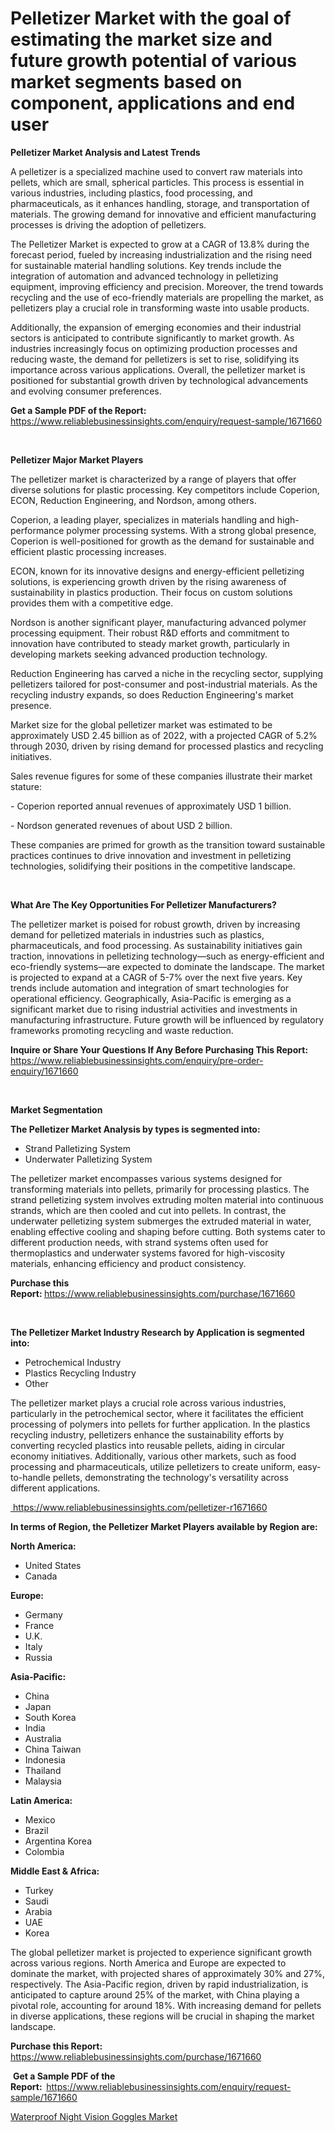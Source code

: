 <p><h1>Pelletizer Market with the goal of estimating the market size and future growth potential of various market segments based on component, applications and end user</h1></p><p><strong>Pelletizer Market Analysis and Latest Trends</strong></p>
<p><p>A pelletizer is a specialized machine used to convert raw materials into pellets, which are small, spherical particles. This process is essential in various industries, including plastics, food processing, and pharmaceuticals, as it enhances handling, storage, and transportation of materials. The growing demand for innovative and efficient manufacturing processes is driving the adoption of pelletizers.</p><p>The Pelletizer Market is expected to grow at a CAGR of 13.8% during the forecast period, fueled by increasing industrialization and the rising need for sustainable material handling solutions. Key trends include the integration of automation and advanced technology in pelletizing equipment, improving efficiency and precision. Moreover, the trend towards recycling and the use of eco-friendly materials are propelling the market, as pelletizers play a crucial role in transforming waste into usable products.</p><p>Additionally, the expansion of emerging economies and their industrial sectors is anticipated to contribute significantly to market growth. As industries increasingly focus on optimizing production processes and reducing waste, the demand for pelletizers is set to rise, solidifying its importance across various applications. Overall, the pelletizer market is positioned for substantial growth driven by technological advancements and evolving consumer preferences.</p></p>
<p><strong>Get a Sample PDF of the Report:&nbsp;</strong> <a href="https://www.reliablebusinessinsights.com/enquiry/request-sample/1671660?utm_campaign=2475&utm_medium=2&utm_source=Github&utm_content=ia&utm_term=19022025&utm_id=pelletizer">https://www.reliablebusinessinsights.com/enquiry/request-sample/1671660</a></p>
<p>&nbsp;</p>
<p><strong>Pelletizer Major Market Players</strong></p>
<p><p>The pelletizer market is characterized by a range of players that offer diverse solutions for plastic processing. Key competitors include Coperion, ECON, Reduction Engineering, and Nordson, among others. </p><p>Coperion, a leading player, specializes in materials handling and high-performance polymer processing systems. With a strong global presence, Coperion is well-positioned for growth as the demand for sustainable and efficient plastic processing increases.</p><p>ECON, known for its innovative designs and energy-efficient pelletizing solutions, is experiencing growth driven by the rising awareness of sustainability in plastics production. Their focus on custom solutions provides them with a competitive edge.</p><p>Nordson is another significant player, manufacturing advanced polymer processing equipment. Their robust R&D efforts and commitment to innovation have contributed to steady market growth, particularly in developing markets seeking advanced production technology.</p><p>Reduction Engineering has carved a niche in the recycling sector, supplying pelletizers tailored for post-consumer and post-industrial materials. As the recycling industry expands, so does Reduction Engineering's market presence.</p><p>Market size for the global pelletizer market was estimated to be approximately USD 2.45 billion as of 2022, with a projected CAGR of 5.2% through 2030, driven by rising demand for processed plastics and recycling initiatives.</p><p>Sales revenue figures for some of these companies illustrate their market stature:</p><p>- Coperion reported annual revenues of approximately USD 1 billion.</p><p>- Nordson generated revenues of about USD 2 billion.</p><p>These companies are primed for growth as the transition toward sustainable practices continues to drive innovation and investment in pelletizing technologies, solidifying their positions in the competitive landscape.</p></p>
<p>&nbsp;</p>
<p><strong>What Are The Key Opportunities For Pelletizer Manufacturers?</strong></p>
<p><p>The pelletizer market is poised for robust growth, driven by increasing demand for pelletized materials in industries such as plastics, pharmaceuticals, and food processing. As sustainability initiatives gain traction, innovations in pelletizing technology—such as energy-efficient and eco-friendly systems—are expected to dominate the landscape. The market is projected to expand at a CAGR of 5-7% over the next five years. Key trends include automation and integration of smart technologies for operational efficiency. Geographically, Asia-Pacific is emerging as a significant market due to rising industrial activities and investments in manufacturing infrastructure. Future growth will be influenced by regulatory frameworks promoting recycling and waste reduction.</p></p>
<p><strong>Inquire or Share Your Questions If Any Before Purchasing This Report:</strong> <a href="https://www.reliablebusinessinsights.com/enquiry/pre-order-enquiry/1671660?utm_campaign=2475&utm_medium=2&utm_source=Github&utm_content=ia&utm_term=19022025&utm_id=pelletizer">https://www.reliablebusinessinsights.com/enquiry/pre-order-enquiry/1671660</a></p>
<p>&nbsp;</p>
<p><strong>Market Segmentation</strong></p>
<p><strong>The Pelletizer Market Analysis by types is segmented into:</strong></p>
<p><ul><li>Strand Palletizing System</li><li>Underwater Palletizing System</li></ul></p>
<p><p>The pelletizer market encompasses various systems designed for transforming materials into pellets, primarily for processing plastics. The strand pelletizing system involves extruding molten material into continuous strands, which are then cooled and cut into pellets. In contrast, the underwater pelletizing system submerges the extruded material in water, enabling effective cooling and shaping before cutting. Both systems cater to different production needs, with strand systems often used for thermoplastics and underwater systems favored for high-viscosity materials, enhancing efficiency and product consistency.</p></p>
<p><strong>Purchase this Report:&nbsp;</strong><a href="https://www.reliablebusinessinsights.com/purchase/1671660?utm_campaign=2475&utm_medium=2&utm_source=Github&utm_content=ia&utm_term=19022025&utm_id=pelletizer">https://www.reliablebusinessinsights.com/purchase/1671660</a></p>
<p>&nbsp;</p>
<p><strong>The Pelletizer Market Industry Research by Application is segmented into:</strong></p>
<p><ul><li>Petrochemical Industry</li><li>Plastics Recycling Industry</li><li>Other</li></ul></p>
<p><p>The pelletizer market plays a crucial role across various industries, particularly in the petrochemical sector, where it facilitates the efficient processing of polymers into pellets for further application. In the plastics recycling industry, pelletizers enhance the sustainability efforts by converting recycled plastics into reusable pellets, aiding in circular economy initiatives. Additionally, various other markets, such as food processing and pharmaceuticals, utilize pelletizers to create uniform, easy-to-handle pellets, demonstrating the technology's versatility across different applications.</p></p>
<p><a href="https://www.reliablebusinessinsights.com/pelletizer-r1671660?utm_campaign=2475&utm_medium=2&utm_source=Github&utm_content=ia&utm_term=19022025&utm_id=pelletizer">&nbsp;https://www.reliablebusinessinsights.com/pelletizer-r1671660</a></p>
<p><strong>In terms of Region, the Pelletizer Market Players available by Region are:</strong></p>
<p>
    <p> <strong> North America: </strong>
        <ul>
            <li>United States</li>
            <li>Canada</li>
        </ul>
        </p> 
    <p> <strong> Europe: </strong>
        <ul>
            <li>Germany</li>
            <li>France</li>
            <li>U.K.</li>
            <li>Italy</li>
            <li>Russia</li>
        </ul>
        </p> 
    <p> <strong> Asia-Pacific: </strong>
        <ul>
            <li>China</li>
            <li>Japan</li>
            <li>South Korea</li>
            <li>India</li>
            <li>Australia</li>
            <li>China Taiwan</li>
            <li>Indonesia</li>
            <li>Thailand</li>
            <li>Malaysia</li>
        </ul>
        </p> 
    <p> <strong> Latin America: </strong>
        <ul>
            <li>Mexico</li>
            <li>Brazil</li>
            <li>Argentina Korea</li>
            <li>Colombia</li>
        </ul>
        </p> 
    <p> <strong> Middle East & Africa: </strong>
        <ul>
            <li>Turkey</li>
            <li>Saudi</li>
            <li>Arabia</li>
            <li>UAE</li>
            <li>Korea</li>
        </ul>
    </p>
    </p>
<p><p>The global pelletizer market is projected to experience significant growth across various regions. North America and Europe are expected to dominate the market, with projected shares of approximately 30% and 27%, respectively. The Asia-Pacific region, driven by rapid industrialization, is anticipated to capture around 25% of the market, with China playing a pivotal role, accounting for around 18%. With increasing demand for pellets in diverse applications, these regions will be crucial in shaping the market landscape.</p></p>
<p><strong>Purchase this Report: </strong><a href="https://www.reliablebusinessinsights.com/purchase/1671660?utm_campaign=2475&utm_medium=2&utm_source=Github&utm_content=ia&utm_term=19022025&utm_id=pelletizer">https://www.reliablebusinessinsights.com/purchase/1671660</a></p>
<p>&nbsp;<strong>Get a Sample PDF of the Report:&nbsp;&nbsp;</strong><a href="https://www.reliablebusinessinsights.com/enquiry/request-sample/1671660?utm_campaign=2475&utm_medium=2&utm_source=Github&utm_content=ia&utm_term=19022025&utm_id=pelletizer">https://www.reliablebusinessinsights.com/enquiry/request-sample/1671660</a></p>
<p><strong></strong></p>
<p><p><a href="https://github.com/donnettaletizia/Market-Research-Report-List-1/blob/main/waterproof-night-vision-goggles-market.md?utm_campaign=2475&utm_medium=2&utm_source=Github&utm_content=ia&utm_term=19022025&utm_id=pelletizer">Waterproof Night Vision Goggles Market</a></p></p>